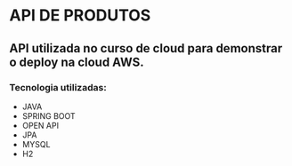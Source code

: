 # API DE PRODUTOS
## API utilizada no curso de cloud para demonstrar o deploy na cloud AWS.


### Tecnologia utilizadas:
- JAVA
- SPRING BOOT
- OPEN API
- JPA
- MYSQL
- H2
